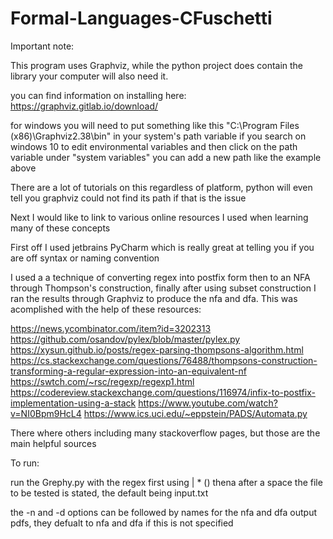 # Formal-Languages-CFuschetti

Important note:

This program uses Graphviz, while the python project does contain the library your computer will also need it.

you can find information on installing here: https://graphviz.gitlab.io/download/

for windows you will need to put something like this "C:\Program Files (x86)\Graphviz2.38\bin" in your system's path variable 
if you search on windows 10 to edit environmental variables and then click on the path variable under "system variables" you can add a new path like the example above

There are a lot of tutorials on this regardless of platform, python will even tell you graphviz could not find its path if that is the issue


Next I would like to link to various online resources I used when learning many of these concepts

First off I used jetbrains PyCharm which is really great at telling you if you are off syntax or naming convention 

I used a a technique of converting regex into postfix form then to an NFA through Thompson's construction, finally after using subset construction I ran the results through Graphviz to produce the nfa and dfa.
This was acomplished with the help of these resources:

https://news.ycombinator.com/item?id=3202313
https://github.com/osandov/pylex/blob/master/pylex.py
https://xysun.github.io/posts/regex-parsing-thompsons-algorithm.html
https://cs.stackexchange.com/questions/76488/thompsons-construction-transforming-a-regular-expression-into-an-equivalent-nf
https://swtch.com/~rsc/regexp/regexp1.html
https://codereview.stackexchange.com/questions/116974/infix-to-postfix-implementation-using-a-stack
https://www.youtube.com/watch?v=NI0Bpm9HcL4
https://www.ics.uci.edu/~eppstein/PADS/Automata.py

There where others including many stackoverflow pages, but those are the main helpful sources 

To run:

run the Grephy.py  with the regex first using | * () thena after a space the file to be tested is stated, the default being input.txt

the -n and -d options can be followed by names for the nfa and dfa output pdfs, they defualt to nfa and dfa if this is not specified

